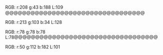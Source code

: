 


RGB: r:208 g:43 b:188 L:109  @@@@@@@@@@@@@@@@@@@@@@@@@@@@@@@@@



RGB: r:213 g:103 b:34 L:128







RGB: r:78 g:78 b:78 L:78@@@@@@@@@@@@@@@@@@@@@@@@@@@@@@@@@@





RGB: r:50 g:112 b:182 L:101


































